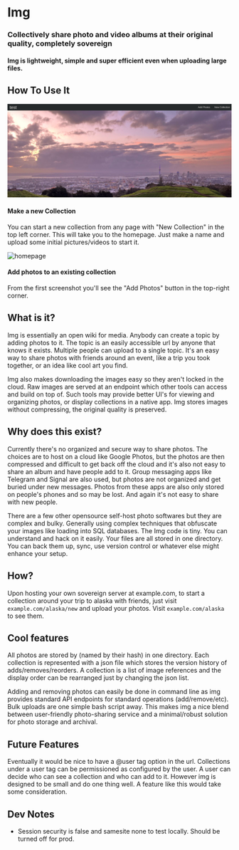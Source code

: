 # Img

### Collectively share photo and video albums at their original quality, completely sovereign

#### Img is lightweight, simple and super efficient even when uploading large files.

## How To Use It
![topic screenshot](https://github.com/jaybutera/img/blob/master/static/testimg.png)
#### Make a new Collection
You can start a new collection from any page with "New Collection" in the top left corner. This will take you to the homepage. Just make a name and upload some initial pictures/videos to start it.

![homepage](https://github.com/jaybutera/img/assets/2101658/55f04e3e-b444-4924-9d93-7f48fc463544)

#### Add photos to an existing collection
From the first screenshot you'll see the "Add Photos" button in the top-right corner.

## What is it?
Img is essentially an open wiki for media. Anybody can create a topic by adding photos to it. The topic is an easily accessible url by anyone that knows it exists. Multiple people can upload to a single topic. It's an easy way to share photos with friends around an event, like a trip you took together, or an idea like cool art you find.

Img also makes downloading the images easy so they aren't locked in the cloud. Raw images are served at an endpoint which other tools can access and build on top of. Such tools may provide better UI's for viewing and organizing photos, or display collections in a native app. Img stores images without compressing, the original quality is preserved.

## Why does this exist?
Currently there's no organized and secure way to share photos. The choices are to host on a cloud like Google Photos, but the photos are then compressed and difficult to get back off the cloud and it's also not easy to share an album and have people add to it. Group messaging apps like Telegram and Signal are also used, but photos are not organized and get buried under new messages. Photos from these apps are also only stored on people's phones and so may be lost. And again it's not easy to share with new people.

There are a few other opensource self-host photo softwares but they are complex and bulky. Generally using complex techniques that obfuscate your images like loading into SQL databases. The Img code is tiny. You can understand and hack on it easily. Your files are all stored in one directory. You can back them up, sync, use version control or whatever else might enhance your setup.

## How?
Upon hosting your own sovereign server at example.com, to start a collection around your trip to alaska with friends, just visit `example.com/alaska/new` and upload your photos. Visit `example.com/alaska` to see them.

## Cool features
All photos are stored by (named by their hash) in one directory. Each collection is represented with a json file which stores the version history of adds/removes/reorders. A collection is a list of image references and the display order can be rearranged just by changing the json list.

Adding and removing photos can easily be done in command line as img provides standard API endpoints for standard operations (add/remove/etc). Bulk uploads are one simple bash script away. This makes img a nice blend between user-friendly photo-sharing service and a minimal/robust solution for photo storage and archival.

## Future Features
Eventually it would be nice to have a @user tag option in the url. Collections under a user tag can be permissioned as configured by the user. A user can decide who can see a collection and who can add to it. However img is designed to be small and do one thing well. A feature like this would take some consideration.


## Dev Notes

- Session security is false and samesite none to test locally. Should be turned off for prod.
